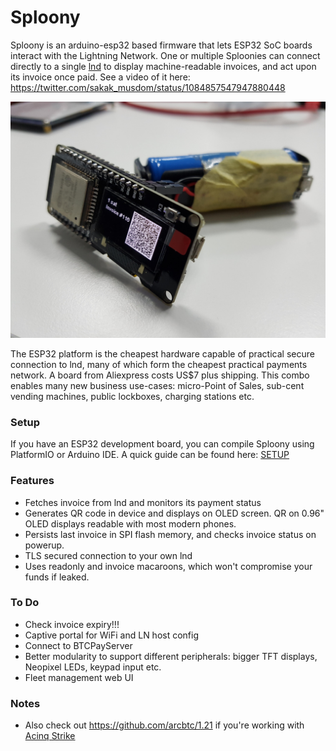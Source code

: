 # Sploony

Sploony is an arduino-esp32 based firmware that lets ESP32 SoC boards interact with the Lightning Network. One or multiple Sploonies can connect directly to a single [lnd](https://github.com/lightningnetwork/lnd) to display machine-readable invoices, and act upon its invoice once paid. See a video of it here: https://twitter.com/sakak_musdom/status/1084857547947880448

![Battery powered sploony](/docs/image1.jpg)

The ESP32 platform is the cheapest hardware capable of practical secure connection to lnd, many of which form the cheapest practical payments network. A board from Aliexpress costs US$7 plus shipping. This combo enables many new business use-cases: micro-Point of Sales, sub-cent vending machines, public lockboxes, charging stations etc.

### Setup

If you have an ESP32 development board, you can compile Sploony using PlatformIO or Arduino IDE. A quick guide can be found here: [SETUP](/docs/SETUP.md)

### Features
* Fetches invoice from lnd and monitors its payment status
* Generates QR code in device and displays on OLED screen. QR on 0.96" OLED displays readable with most modern phones.
* Persists last invoice in SPI flash memory, and checks invoice status on powerup.
* TLS secured connection to your own lnd
* Uses readonly and invoice macaroons, which won't compromise your funds if leaked.

### To Do
* Check invoice expiry!!!
* Captive portal for WiFi and LN host config
* Connect to BTCPayServer
* Better modularity to support different peripherals: bigger TFT displays, Neopixel LEDs, keypad input etc.
* Fleet management web UI

### Notes
* Also check out https://github.com/arcbtc/1.21 if you're working with [Acinq Strike](https://strike.acinq.co/)